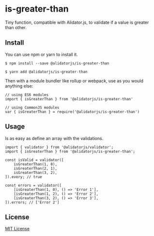 # is-greater-than

Tiny function, compatible with Alidator.js, to validate if a value is greater than other.

## Install

You can use npm or yarn to install it.

`$ npm install --save @alidatorjs/is-greater-than`

`$ yarn add @alidatorjs/is-greater-than`

Then with a module bundler like rollup or webpack, use as you would anything else:

```
// using ES6 modules
import { isGreaterThan } from '@alidatorjs/is-greater-than'

// using CommonJS modules
var { isGreaterThan } = require('@alidatorjs/is-greater-than')
```

## Usage

Is as easy as define an array with the validations.

```
import { validator } from '@alidatorjs/validator';
import { isGreaterThan } from '@alidatorjs/is-greater-than';

const isValid = validator([
    isGreaterThan(1, 0),
    isGreaterThan(2, 1),
    isGreaterThan(3, 2),
]).every; // true

const errors = validator([
    [isGreaterThan(1, 0), () => 'Error 1'],
    [isGreaterThan(1, 2), () => 'Error 2'],
    [isGreaterThan(3, 2), () => 'Error 3'],
]).errors; // ['Error 2']
```

## License

[MIT License]((https://github.com/gc-victor/alidatorjs/blob/master/LICENSE.md))
